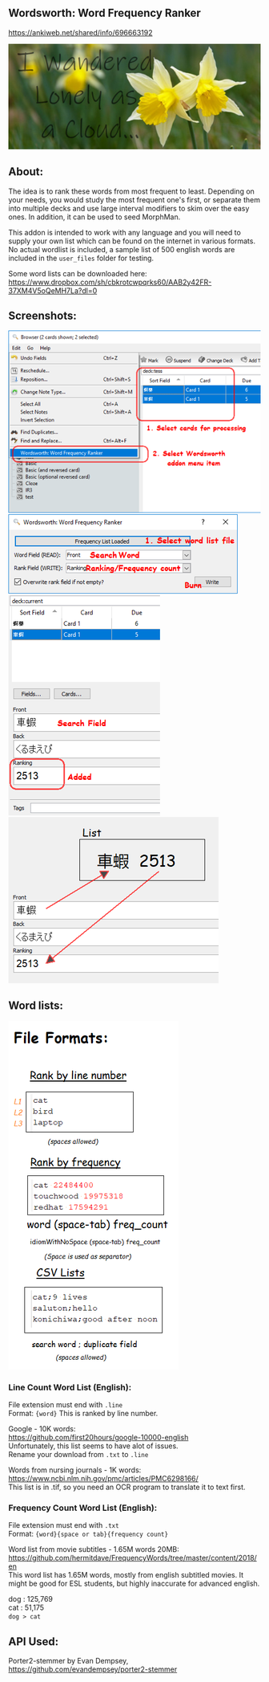 ## Wordsworth: Word Frequency Ranker

https://ankiweb.net/shared/info/696663192

<img src="https://github.com/lovac42/Wordsworth/blob/master/screenshots/title.jpg?raw=true">  

## About:
The idea is to rank these words from most frequent to least. Depending on your needs, you would study the most frequent one's first, or separate them into multiple decks and use large interval modifiers to skim over the easy ones. In addition, it can be used to seed MorphMan.

This addon is intended to work with any language and you will need to supply your own list which can be found on the internet in various formats. No actual wordlist is included, a sample list of 500 english words are included in the ```user_files``` folder for testing.

Some word lists can be downloaded here:
https://www.dropbox.com/sh/cbkrotcwpqrks60/AAB2y42FR-37XM4V5oQeMH7La?dl=0  


## Screenshots:

<img src="https://github.com/lovac42/Wordsworth/blob/master/screenshots/menuitem.png?raw=true">  

<img src="https://github.com/lovac42/Wordsworth/blob/master/screenshots/wordsworth.png?raw=true">  

<img src="https://github.com/lovac42/Wordsworth/blob/master/screenshots/result.png?raw=true">  

<img src="https://github.com/lovac42/Wordsworth/blob/master/screenshots/result2.png?raw=true">  


## Word lists:

<img src="https://github.com/lovac42/Wordsworth/blob/master/screenshots/format.png?raw=true">  

### Line Count Word List (English):
File extension must end with ```.line```  
Format: ```{word}``` This is ranked by line number.  


Google - 10K words:  
https://github.com/first20hours/google-10000-english  
Unfortunately, this list seems to have alot of issues.  
Rename your download from ```.txt``` to ```.line```  


Words from nursing journals - 1K words:  
https://www.ncbi.nlm.nih.gov/pmc/articles/PMC6298166/  
This list is in .tif, so you need an OCR program to translate it to text first.


### Frequency Count Word List (English):
File extension must end with ```.txt```  
Format: ```{word}{space or tab}{frequency count}```  

Word list from movie subtitles - 1.65M words 20MB:  
https://github.com/hermitdave/FrequencyWords/tree/master/content/2018/en  
This word list has 1.65M words, mostly from english subtitled movies. It might be good for ESL students, but highly inaccurate for advanced english.

dog : 125,769  
cat : 51,175  
```dog > cat```  


## API Used:
Porter2-stemmer by Evan Dempsey, https://github.com/evandempsey/porter2-stemmer
